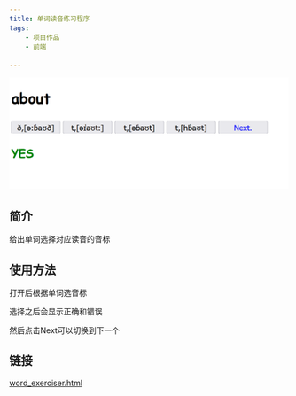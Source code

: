 ```yaml
---
title: 单词读音练习程序
tags:
    - 项目作品
    - 前端

---
```


![](\static\2023\04\pic20230405175849.png)

## 简介

给出单词选择对应读音的音标

## 使用方法

打开后根据单词选音标

选择之后会显示正确和错误

然后点击Next可以切换到下一个

## 链接

[word_exerciser.html](/static/2023/04/word_exerciser.html)

<script src="https://giscus.app/client.js"
    data-repo="liuzihaohao/liuzihaohao.github.io"
    data-repo-id="R_kgDOI3HDkw"
    data-category="Announcements"
    data-category-id="DIC_kwDOI3HDk84CT4T2"
    data-mapping="pathname"
    data-strict="1"
    data-reactions-enabled="1"
    data-emit-metadata="0"
    data-input-position="top"
    data-theme="preferred_color_scheme"
    data-lang="zh-CN"
    data-loading="lazy"
    crossorigin="anonymous"
    async>
</script>
